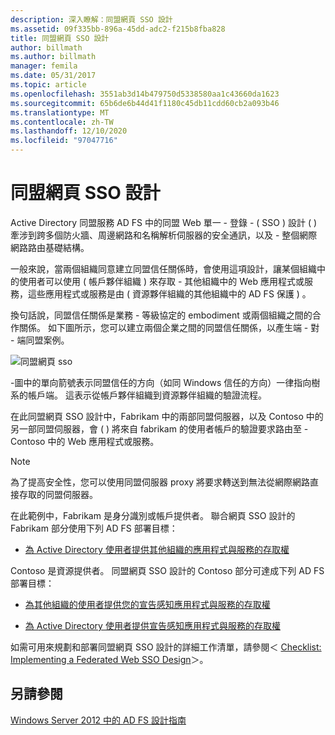 ```yaml
---
description: 深入瞭解：同盟網頁 SSO 設計
ms.assetid: 09f335bb-896a-45dd-adc2-f215b8fba828
title: 同盟網頁 SSO 設計
author: billmath
ms.author: billmath
manager: femila
ms.date: 05/31/2017
ms.topic: article
ms.openlocfilehash: 3551ab3d14b479750d5338580aa1c43660da1623
ms.sourcegitcommit: 65b6de6b44d41f1180c45db11cdd60cb2a093b46
ms.translationtype: MT
ms.contentlocale: zh-TW
ms.lasthandoff: 12/10/2020
ms.locfileid: "97047716"
---
```

# <a name="federated-web-sso-design"></a>同盟網頁 SSO 設計

Active Directory 同盟服務 AD FS 中的同盟 Web 單一 \- 登錄 \- \( SSO \) 設計 \( \) 牽涉到跨多個防火牆、周邊網路和名稱解析伺服器的安全通訊，以及 \- 整個網際網路路由基礎結構。

一般來說，當兩個組織同意建立同盟信任關係時，會使用這項設計，讓某個組織中的使用者可以使用 \( 帳戶夥伴組織 \) 來存取 \- 其他組織中的 Web 應用程式或服務，這些應用程式或服務是由 \( 資源夥伴組織的其他組織中的 AD FS 保護 \) 。

換句話說，同盟信任關係是業務 \- 等級協定的 embodiment 或兩個組織之間的合作關係。 如下圖所示，您可以建立兩個企業之間的同盟信任關係，以產生端 \- 對 \- 端同盟案例。

![同盟網頁 sso](media/adfs2_FederatedWebSSODesign.gif)

\-圖中的單向箭號表示同盟信任的方向（如同 Windows 信任的方向）一律指向樹系的帳戶端。 這表示從帳戶夥伴組織到資源夥伴組織的驗證流程。

在此同盟網頁 SSO 設計中，Fabrikam 中的兩部同盟伺服器，以及 Contoso 中的另一部同盟伺服器，會 \( \) 將來自 fabrikam 的使用者帳戶的驗證要求路由至 \- Contoso 中的 Web 應用程式或服務。

> [!NOTE]
> 為了提高安全性，您可以使用同盟伺服器 proxy 將要求轉送到無法從網際網路直接存取的同盟伺服器。

在此範例中，Fabrikam 是身分識別或帳戶提供者。 聯合網頁 SSO 設計的 Fabrikam 部分使用下列 AD FS 部署目標：

-   [為 Active Directory 使用者提供其他組織的應用程式與服務的存取權](Provide-Your-Active-Directory-Users-Access-to-the-Applications-and-Services-of-Other-Organizations.md)

Contoso 是資源提供者。 同盟網頁 SSO 設計的 Contoso 部分可達成下列 AD FS 部署目標：

-   [為其他組織的使用者提供您的宣告感知應用程式與服務的存取權](Provide-Users-in-Another-Organization-Access-to-Your-Claims-Aware-Applications-and-Services.md)

-   [為 Active Directory 使用者提供宣告感知應用程式與服務的存取權](Provide-Your-Active-Directory-Users-Access-to-Your-Claims-Aware-Applications-and-Services.md)

如需可用來規劃和部署同盟網頁 SSO 設計的詳細工作清單，請參閱＜ [Checklist: Implementing a Federated Web SSO Design](../../ad-fs/deployment/Checklist--Implementing-a-Federated-Web-SSO-Design.md)＞。

## <a name="see-also"></a>另請參閱
[Windows Server 2012 中的 AD FS 設計指南](AD-FS-Design-Guide-in-Windows-Server-2012.md)
